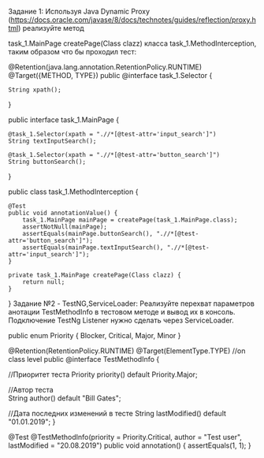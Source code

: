 Задание 1: Используя Java Dynamic Proxy (https://docs.oracle.com/javase/8/docs/technotes/guides/reflection/proxy.html) реализуйте метод

task_1.MainPage createPage(Class clazz)
класса task_1.MethodInterception, таким образом что бы проходил тест:

@Retention(java.lang.annotation.RetentionPolicy.RUNTIME)
@Target({METHOD, TYPE})
public @interface task_1.Selector {

    String xpath();
}

public interface task_1.MainPage {

    @task_1.Selector(xpath = ".//*[@test-attr='input_search']")
    String textInputSearch();

    @task_1.Selector(xpath = ".//*[@test-attr='button_search']")
    String buttonSearch();
}

public class task_1.MethodInterception {

    @Test
    public void annotationValue() {
        task_1.MainPage mainPage = createPage(task_1.MainPage.class);
        assertNotNull(mainPage);
        assertEquals(mainPage.buttonSearch(), ".//*[@test-attr='button_search']");
        assertEquals(mainPage.textInputSearch(), ".//*[@test-attr='input_search']");
    }

    private task_1.MainPage createPage(Class clazz) {
        return null;
    }
}
Задание №2 - TestNG,ServiceLoader: Реализуйте перехват параметров анотации TestMethodInfo в тестовом методе и вывод их в консоль. Подключение TestNg Listener нужно сделать через ServiceLoader.

public enum Priority {
   Blocker, Critical, Major, Minor
}

@Retention(RetentionPolicy.RUNTIME)
@Target(ElementType.TYPE) //on class level
public @interface TestMethodInfo {

//Приоритет теста
Priority priority() default Priority.Major;

//Автор теста	
String author() default "Bill Gates";

//Дата последних изменений в тесте
String lastModified() default "01.01.2019";
}

@Test
@TestMethodInfo(priority = Priority.Critical, author = "Test user", lastModified = "20.08.2019")
public void annotation() {
   assertEquals(1, 1);
}